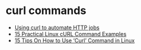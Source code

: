 # curl commands

* [Using curl to automate HTTP jobs](https://curl.haxx.se/docs/httpscripting.html)
* [15 Practical Linux cURL Command Examples](https://www.thegeekstuff.com/2012/04/curl-examples/)
* [15 Tips On How to Use ‘Curl’ Command in Linux](https://www.tecmint.com/linux-curl-command-examples/)
